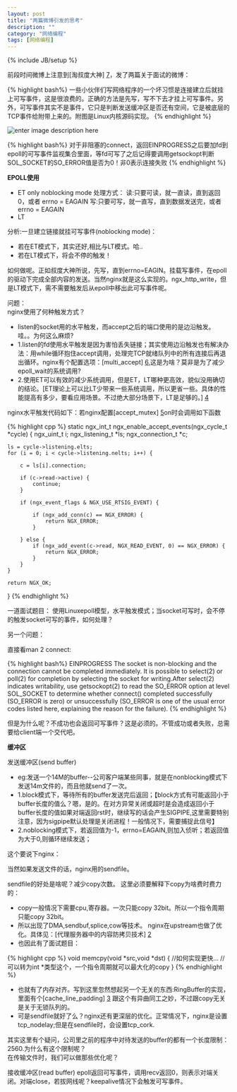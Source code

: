 ```yaml
---
layout: post
title: "两篇微博引发的思考"
description: ""
category: "网络编程"
tags: [网络编程]
---
```

{% include JB/setup %}


前段时间微博上注意到[淘叔度大神] [7]，发了两篇关于面试的微博：

{% highlight bash%}
一些小伙伴们写网络程序的一个坏习惯是连接建立后就挂上可写事件，这是很浪费的。正确的方法是先写，写不下去才挂上可写事件。另外，可写事件其实不是事件，它只是判断发送缓冲区是否还有空间，它是被底层的TCP事件给附带上来的。附图是Linux内核源码实现。
{% endhighlight %}

![enter image description here][1]

{% highlight bash%}
对于非阻塞的connect，返回EINPROGRESS之后要加fd到epoll的可写事件监视集合里面，等fd可写了之后记得要调用getsockopt判断SOL_SOCKET的SO_ERROR值是否为0！非0表示连接失败
{% endhighlight %}


**EPOLL使用**

-   ET  only noblocking mode
        处理方式：
            读:只要可读，就一直读，直到返回0，或者 errno = EAGAIN
            写:只要可写，就一直写，直到数据发送完，或者 errno = EAGAIN
-   LT


分析:一旦建立链接就挂可写事件(noblocking mode)：
-    若在ET模式下，其实还好,相比与LT模式。哈..
-    若在LT模式下，将会不停的触发！

如何做呢。正如叔度大神所说，先写，直到errno=EAGIN。挂载写事件，在epoll的驱动下完成全部内容的发送。当然nginx就是这么实现的。ngx_http_write，但是LT模式下，需不需要触发后从epoll中移出此可写事件呢。

问题：  
    nginx使用了何种触发方式？  
-   listen的socket用的水平触发，而accept之后的端口使用的是边沿触发。  
    哇。。为何这么麻烦?  
-   1.listen的fd使用水平触发是因为害怕丢失链接；其实使用边沿触发也有解决办法：用while循环抱住accept调用，处理完TCP就绪队列中的所有连接后再退出循环。nginx有个配置选项：[multi_accept] [6],这是为啥？莫非是为了减少epoll_wait的系统调用?  
-   2.使用ET可以有效的减少系统调用，但是ET，LT哪种更高效，貌似没用确切的结论。[ET理论上可以比LT少带来一些系统调用，所以更省一些。具体的性能提高有多少，要看应用场景。不过绝大部分场景下，LT是足够的。] [4] 
 
nginx水平触发代码如下：若nginx配置[accept_mutex] [5]on时会调用如下函数  

{% highlight cpp %}
static ngx_int_t
ngx_enable_accept_events(ngx_cycle_t *cycle)
{
    ngx_uint_t         i;
    ngx_listening_t   *ls;
    ngx_connection_t  *c;

    ls = cycle->listening.elts;
    for (i = 0; i < cycle->listening.nelts; i++) {

        c = ls[i].connection;

        if (c->read->active) {
            continue;
        }

        if (ngx_event_flags & NGX_USE_RTSIG_EVENT) {

            if (ngx_add_conn(c) == NGX_ERROR) {
                return NGX_ERROR;
            }

        } else {
            if (ngx_add_event(c->read, NGX_READ_EVENT, 0) == NGX_ERROR) {
                return NGX_ERROR;
            }
        }
    }

    return NGX_OK;
}
{% endhighlight %}

一道面试题目：
使用Linuxepoll模型，水平触发模式；当socket可写时，会不停的触发socket可写的事件，如何处理？


另一个问题：

直接看man 2 connect:

{% highlight bash%}
EINPROGRESS
   The socket is non-blocking and the connection cannot be completed immediately.  It is possible to select(2) or poll(2) for completion by selecting the socket for writing.After select(2) indicates writability, use getsockopt(2) to read the SO_ERROR option at level SOL_SOCKET to determine whether connect()  completed  successfully  (SO_ERROR  is zero) or unsuccessfully (SO_ERROR is one of the usual error codes listed here, explaining the reason for the failure).
{% endhighlight %}

但是为什么呢？不成功也会返回可写事件？这是必须的。不管成功或者失败，总需要给client端一个交代吧。

**缓冲区**

发送缓冲区(send buffer)   
-   eg:发送一个14M的buffer--公司客户端某些同事，就是在nonblocking模式下发送14m文件的，而且他就send了一次。  
-   1.block模式下，等待所有的buffer发送完后返回；【block方式有可能返回小于buffer长度的值么？嗯，是的。在对方异常关闭或超时是会造成返回小于buffer长度的值如果对端返回rst时，继续写的话会产生SIGPIPE,这里需要特别注意，因为sigpipe默认处理是关闭进程！一般情况下，需要捕捉此信号】
-   2.noblocking模式下，若返回值为-1，errno=EAGAIN,则加入侦听；若返回值为大于0,则循环继续发送；

这个要说下nginx：

当然如果发送文件的话，nginx用的sendfile。

sendfile的好处是啥呢？减少copy次数。
这里必须要解释下copy为啥费时费力的：
-   copy一般情况下需要cpu,寄存器。一次只能copy 32bit。所以一个指令周期只能copy 32bit。
-   所以出现了DMA,sendbuf,splice,cow等技术。 nginx在upstream也做了优化。具体见：[代理服务器中的内容防拷贝技术] [2]
-   也因此有了面试题目：

{% highlight cpp %}
void memcpy(void *src,void *dst)
{
    //如何实现更快...
    //可以转为int *类型这个，一个指令周期就可以最大化的copy
}
{% endhighlight %}

-   也就有了内存对齐。写到这里忽然想起另一个无关的东西:RingBuffer的实现，里面有个[cache_line_padding] [3] 跟这个有异曲同工之妙，不过跟copy无关是关于无锁队列的。
-   可是sendfile就好了么？nginx还有更深层的优化。正常情况下，nginx是设置tcp_nodelay;但是在sendfile时，会设置tcp_cork.  

其实这里有个疑问，公司里之前的程序中对待发送的buffer的都有一个长度限制：2560.为什么有这个限制呢？  
在传输文件时，我们可以做那些优化呢？

接收缓冲区(read buffer)
    epoll返回可写事件，调用recv返回0，则表示对端关闭。对端close，若拔网线呢？keepalive情况下会触发可写事件。





[1]: https://raw.github.com/0708020409/0708020409.github.com/master/_img/sendbufevent.jpg
[2]: http://blog.csdn.net/brainkick/article/details/9843009
[3]: http://ifeve.com/disruptor-cacheline-padding/
[4]: http://www.zhihu.com/question/20502870
[5]: http://nginx.org/en/docs/ngx_core_module.html#accept_mutex
[6]: http://nginx.org/en/docs/ngx_core_module.html#multi_accept
[7]: http://weibo.com/tshudu




